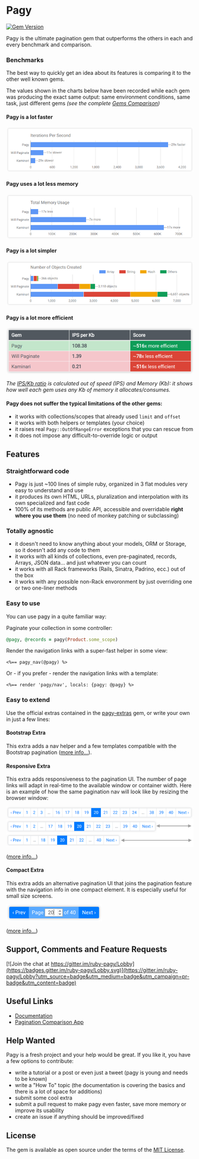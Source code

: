 # Pagy

[![Gem Version](https://badge.fury.io/rb/pagy.svg)](https://badge.fury.io/rb/pagy)

Pagy is the ultimate pagination gem that outperforms the others in each and every benchmark and comparison.

### Benchmarks

The best way to quickly get an idea about its features is comparing it to the other well known gems.

The values shown in the charts below have been recorded while each gem was producing the exact same output: same environment conditions, same task, just different gems _(see the complete [Gems Comparison](http://ddnexus.github.io/pagination-comparison/gems.html))_

#### Pagy is a lot faster

![IPS Chart](docs/assets/images/ips-chart.png)

#### Pagy uses a lot less memory

![Memory Chart](docs/assets/images/memory-chart.png)

#### Pagy is a lot simpler

![Objects Chart](docs/assets/images/objects-chart.png)

#### Pagy is a lot more efficient

![Efficiency Table](docs/assets/images/efficiency-table.png)

_The [IPS/Kb ratio](http://ddnexus.github.io/pagination-comparison/gems.html#efficiency-ratio) is calculated out of speed (IPS) and Memory (Kb): it shows how well each gem uses any Kb of memory it allocates/consumes._

#### Pagy does not suffer the typical limitations of the other gems:

- it works with collections/scopes that already used `limit` and `offset`
- it works with both helpers or templates (your choice)
- it raises real `Pagy::OutOfRangeError` exceptions that you can rescue from
- it does not impose any difficult-to-override logic or output

## Features

### Straightforward code

- Pagy is just ~100 lines of simple ruby, organized in 3 flat modules very easy to understand and use
- it produces its own HTML, URLs, pluralization and interpolation with its own specialized and fast code
- 100% of its methods are public API, accessible and overridable **right where you use them** (no need of monkey patching or subclassing)

### Totally agnostic

- it doesn't need to know anything about your models, ORM or Storage, so it doesn't add any code to them
- it works with all kinds of collections, even pre-paginated, records, Arrays, JSON data... and just whatever you can count
- it works with all Rack frameworks (Rails, Sinatra, Padrino, ecc.) out of the box
- it works with any possible non-Rack envoronment by just overriding one or two one-liner methods

### Easy to use

You can use pagy in a quite familiar way:

Paginate your collection in some controller:

```ruby
@pagy, @records = pagy(Product.some_scope)
```

Render the navigation links with a super-fast helper in some view:

```erb
<%== pagy_nav(@pagy) %>
```

Or - if you prefer - render the navigation links with a template:

```erb
<%== render 'pagy/nav', locals: {pagy: @pagy} %>
```

### Easy to extend

Use the official extras contained in the [pagy-extras](https://github.com/ddnexus/pagy-extras) gem, or write your own in just a few lines:

#### Bootstrap Extra

This extra adds a nav helper and a few templates compatible with the Bootstrap pagination ([more info...](http://ddnexus.github.io/pagy/pagy-extras/bootstrap)).

#### Responsive Extra

This extra adds responsiveness to the pagination UI. The number of page links will adapt in real-time to the available window or container width. Here is an example of how the same pagination nav will look like by resizing the browser window:

![pagy-responsive](docs/assets/images/pagy-responsive-w.png)

([more info...](http://ddnexus.github.io/pagy/pagy-extras/responsive))

#### Compact Extra

This extra adds an alternative pagination UI that joins the pagination feature with the navigation info in one compact element. It is especially useful for small size screens.

![pagy-compact](docs/assets/images/pagy-compact-w.png)

([more info...](http://ddnexus.github.io/pagy/pagy-extras/compact))

## Support, Comments and Feature Requests

[![Join the chat at https://gitter.im/ruby-pagy/Lobby](https://badges.gitter.im/ruby-pagy/Lobby.svg)](https://gitter.im/ruby-pagy/Lobby?utm_source=badge&utm_medium=badge&utm_campaign=pr-badge&utm_content=badge)

## Useful Links

- [Documentation](https://ddnexus.github.io/pagy/index)
- [Pagination Comparison App](http://github.com/ddnexus/pagination-comparison)

## Help Wanted

Pagy is a fresh project and your help would be great. If you like it, you have a few options to contribute:

- write a tutorial or a post or even just a tweet (pagy is young and needs to be known)
- write a "How To" topic (the documentation is covering the basics and there is a lot of space for additions)
- submit some cool extra
- submit a pull request to make pagy even faster, save more memory or improve its usability
- create an issue if anything should be improved/fixed

## License

The gem is available as open source under the terms of the [MIT License](https://opensource.org/licenses/MIT).
